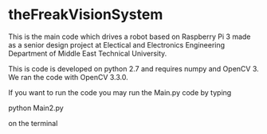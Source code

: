 # theFreakVisionSystem
This is the main code which drives a robot based on Raspberry Pi 3 made as a senior design project at Electical and Electronics Engineering Department of Middle East Technical University. 

This is code is developed on python 2.7 and requires numpy and OpenCV 3. We ran the code with OpenCV 3.3.0. 

If you want to run the code you may run the Main.py code by typing 

python Main2.py

on the terminal
